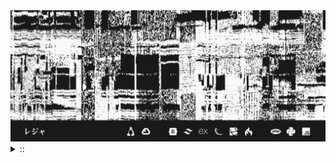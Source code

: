 <img src="./banner.png">
<details><summary> :: </summary>
<!--START_SECTION:waka-->

```
From: 09 August 2024 - To: 01 April 2025

Total Time: 1,192 hrs 41 mins

Python                     342 hrs 36 mins ///////------------------   26.54 %
Markdown                   208 hrs 52 mins ////---------------------   16.18 %
PHP                        192 hrs 57 mins ////---------------------   14.95 %
Other                      98 hrs 6 mins   //-----------------------   07.60 %
```

<!--END_SECTION:waka-->
</details>
